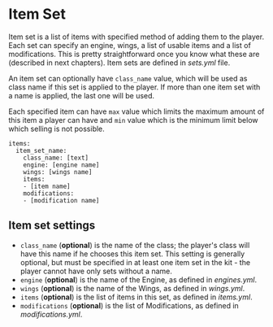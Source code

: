 # Item Set

Item set is a list of items with specified method of adding them to the player. Each set can specify an engine, wings, a list of usable items and a list of modifications. This is pretty straightforward once you know what these are (described in next chapters). Item sets are defined in _sets.yml_ file.

An item set can optionally have `class_name` value, which will be used as class name if this set is applied to the player. If more than one item set with a name is applied, the last one will be used.

Each specified item can have `max` value which limits the maximum amount of this item a player can have and `min` value which is the minimum limit below which selling is not possible.

```
items:
  item_set_name:
    class_name: [text]
    engine: [engine name]
    wings: [wings name]
    items:
    - [item name]
    modifications:
    - [modification name]
```

## Item set settings

* `class_name` (**optional**) is the name of the class; the player's class will have this name if he chooses this item set. This setting is generally optional, but must be specified in at least one item set in the kit - the player cannot have only sets without a name.
* `engine` (**optional**) is the name of the Engine, as defined in _engines.yml_.
* `wings` (**optional**) is the name of the Wings, as defined in _wings.yml_.
* `items` (**optional**) is the list of items in this set, as defined in _items.yml_.
* `modifications` (**optional**) is the list of Modifications, as defined in _modifications.yml_.

